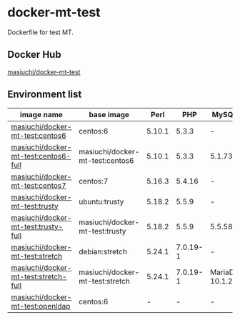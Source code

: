 # docker-mt-test
Dockerfile for test MT.

## Docker Hub

[masiuchi/docker-mt-test](https://hub.docker.com/r/masiuchi/docker-mt-test/)

## Environment list

|image name|base image|Perl|PHP|MySQL|Memcached|OpenLDAP|
|-|-|-|-|-|-|-|
|[masiuchi/docker-mt-test:centos6](https://github.com/masiuchi/docker-mt-test/tree/centos6)|centos:6|5.10.1|5.3.3|-|-|-|
|[masiuchi/docker-mt-test:centos6-full](https://github.com/masiuchi/docker-mt-test/tree/centos6-full)|masiuchi/docker-mt-test:centos6|5.10.1|5.3.3|5.1.73|1.4.4|-|
|[masiuchi/docker-mt-test:centos7](https://github.com/masiuchi/docker-mt-test/tree/centos7)|centos:7|5.16.3|5.4.16|-|-|-|
|[masiuchi/docker-mt-test:trusty](https://github.com/masiuchi/docker-mt-test/tree/trusty)|ubuntu:trusty|5.18.2|5.5.9|-|-|-|
|[masiuchi/docker-mt-test:trusty-full](https://github.com/masiuchi/docker-mt-test/tree/trusty-full)|masiuchi/docker-mt-test:trusty|5.18.2|5.5.9|5.5.58|1.4.14|-|
|[masiuchi/docker-mt-test:stretch](https://github.com/masiuchi/docker-mt-test/tree/stretch)|debian:stretch|5.24.1|7.0.19-1|-|-|-|
|[masiuchi/docker-mt-test:stretch-full](https://github.com/masiuchi/docker-mt-test/tree/stretch-full)|masiuchi/docker-mt-test:stretch|5.24.1|7.0.19-1|MariaDB 10.1.26|1.4.33|-|
|[masiuchi/docker-mt-test:openldap](https://github.com/masiuchi/docker-mt-test/tree/openldap)|centos:6|-|-|-|-|2.4.40|
